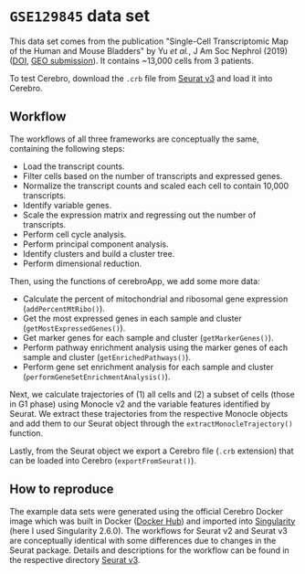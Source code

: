 # `GSE129845` data set

This data set comes from the publication "Single-Cell Transcriptomic Map of the Human and Mouse Bladders" by Yu *et al.*, J Am Soc Nephrol (2019) ([DOI](https://doi.org/10.1681/ASN.2019040335), [GEO submission](https://www.ncbi.nlm.nih.gov/geo/query/acc.cgi?acc=GSE129845)).
It contains ~13,000 cells from 3 patients.

To test Cerebro, download the `.crb` file from [Seurat v3](Seurat_v3) and load it into Cerebro.

## Workflow

The workflows of all three frameworks are conceptually the same, containing the following steps:

* Load the transcript counts.
* Filter cells based on the number of transcripts and expressed genes.
* Normalize the transcript counts and scaled each cell to contain 10,000 transcripts.
* Identify variable genes.
* Scale the expression matrix and regressing out the number of transcripts.
* Perform cell cycle analysis.
* Perform principal component analysis.
* Identify clusters and build a cluster tree.
* Perform dimensional reduction.

Then, using the functions of cerebroApp, we add some more data:

* Calculate the percent of mitochondrial and ribosomal gene expression (`addPercentMtRibo()`).
* Get the most expressed genes in each sample and cluster (`getMostExpressedGenes()`).
* Get marker genes for each sample and cluster (`getMarkerGenes()`).
* Perform pathway enrichment analysis using the marker genes of each sample and cluster (`getEnrichedPathways()`).
* Perform gene set enrichment analysis for each sample and cluster (`performGeneSetEnrichmentAnalysis()`).

Next, we calculate trajectories of (1) all cells and (2) a subset of cells (those in G1 phase) using Monocle v2 and the variable features identified by Seurat.
We extract these trajectories from the respective Monocle objects and add them to our Seurat object through the `extractMonocleTrajectory()` function.

Lastly, from the Seurat object we export a Cerebro file (`.crb` extension) that can be loaded into Cerebro (`exportFromSeurat()`).

## How to reproduce

The example data sets were generated using the official Cerebro Docker image which was built in Docker ([Docker Hub](https://cloud.docker.com/u/romanhaa/repository/docker/romanhaa/cerebro)) and imported into [Singularity](https://singularity.lbl.gov/) (here I used Singularity 2.6.0).
The workflows for Seurat v2 and Seurat v3 are conceptually identical with some differences due to changes in the Seurat package.
Details and descriptions for the workflow can be found in the respective directory [Seurat v3](Seurat_v3).
